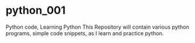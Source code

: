 # python_001
Python code, Learning Python
This Repository will contain various python programs, simple code snippets, as I learn and practice python.

